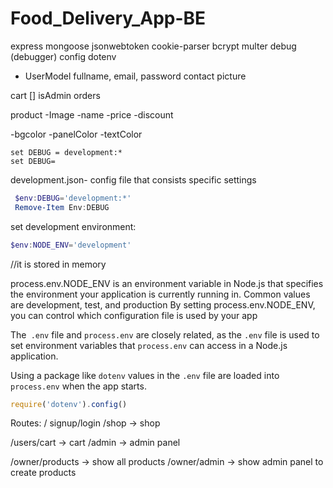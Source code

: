 # Food_Delivery_App-BE

express
mongoose
jsonwebtoken
cookie-parser
bcrypt
multer
debug (debugger)
config
dotenv


- UserModel 
fullname,
email,
password
contact 
picture 

cart []
isAdmin
orders

product
-Image
-name
-price
-discount

-bgcolor
-panelColor
-textColor

```CMD
set DEBUG = development:*
set DEBUG= 
```

development.json- config file that consists specific settings 

```powershell
 $env:DEBUG='development:*'
 Remove-Item Env:DEBUG
```

set development environment:
```powershell
$env:NODE_ENV='development'
```
//it is stored in memory

process.env.NODE_ENV is an environment variable in Node.js that specifies the environment your application is currently running in.
Common values are development, test, and production
By setting process.env.NODE_ENV, you can control which configuration file is used by your app 

The` .env` file and `process.env` are closely related, as the 
`.env` file is used to set environment variables that `process.env` can access in a Node.js application.

Using a package like `dotenv` values in the `.env` file are loaded into `process.env` when the app starts.
```js
require('dotenv').config()
```
 

Routes:
/ signup/login
/shop -> shop

/users/cart -> cart
/admin -> admin panel

/owner/products -> show all products
/owner/admin -> show admin panel to create products